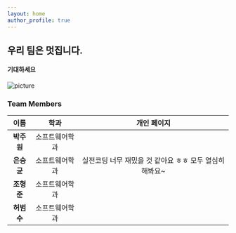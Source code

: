 ```yaml
---
layout: home
author_profile: true
---
```



## 우리 팀은 멋집니다.
####  기대하세요

![picture](https://cdn.pixabay.com/photo/2020/10/14/19/49/santorini-5655299_960_720.jpg)

### Team Members

| 이름 | 학과 |  개인 페이지 |
| :---: | :---: | :---:  |
| **박주원** | 소프트웨어학과 |  |
| **은승균** | 소프트웨어학과 | 실전코딩 너무 재밌을 것 같아요 ㅎㅎ 모두 열심히 해봐요~  |
| **조형준** | 소프트웨어학과 |  |
| **허범수** | 소프트웨어학과 |  |



